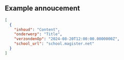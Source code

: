 ## Example annoucement
```json
[
  {
    "inhoud": "Content",
    "onderwerp": "Title",
    "verzondenOp": "2024-08-20T12:00:00.0000000Z",
    "school_url": "school.magister.net"
  }
]
```
